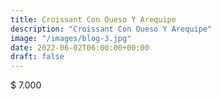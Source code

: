 ```yaml
---
title: Croissant Con Queso Y Arequipe
description: "Croissant Con Queso Y Arequipe"
image: "/images/blog-3.jpg"
date: 2022-06-02T06:00:00+00:00
draft: false
---
```


$ 7.000
